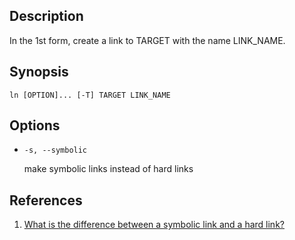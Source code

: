 ## Description

In  the  1st form, create a link to TARGET with the name LINK_NAME.

## Synopsis

```
ln [OPTION]... [-T] TARGET LINK_NAME
```

## Options

- `-s, --symbolic`

    make symbolic links instead of hard links

## References

1. [What is the difference between a symbolic link and a hard link?](https://stackoverflow.com/questions/185899/what-is-the-difference-between-a-symbolic-link-and-a-hard-link)
